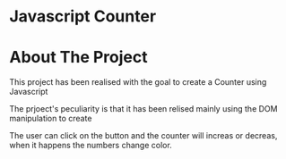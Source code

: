 # Javascript Counter 
<h1>About The Project</h1>
<p>This project has been realised with the goal to create a Counter using Javascript </p>

<p>The prjoect's peculiarity is that it has been relised mainly using the DOM manipulation to create</p>

<p>The user can click on the button and the counter will increas or decreas, when it happens the numbers change color.</p>




